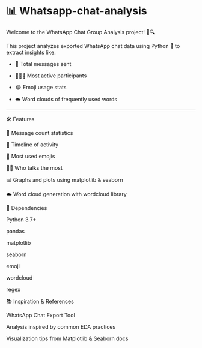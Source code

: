 #  📊 Whatsapp-chat-analysis

Welcome to the WhatsApp Chat Group Analysis project! 📱🔍

This project analyzes exported WhatsApp chat data using Python 🐍 to extract insights like:

- 💬 Total messages sent
  
- 🧑‍🤝‍🧑 Most active participants
  
- 😂 Emoji usage stats
  
- ☁️ Word clouds of frequently used words

---

🛠️ Features

🔢 Message count statistics

📅 Timeline of activity

🌟 Most used emojis

🧑‍💼 Who talks the most

📊 Graphs and plots using matplotlib & seaborn

☁️ Word cloud generation with wordcloud library




📌 Dependencies

Python 3.7+

pandas

matplotlib

seaborn

emoji

wordcloud

regex


📚 Inspiration & References

WhatsApp Chat Export Tool

Analysis inspired by common EDA practices

Visualization tips from Matplotlib & Seaborn docs
